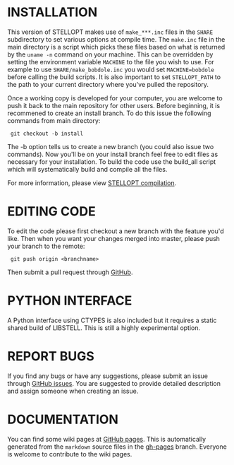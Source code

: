# INSTALLATION
This version of STELLOPT makes use of `make_***.inc` files in the `SHARE`
subdirectory to set various options at compile time.  The `make.inc` file
in the main directory is a script which picks these files based on what
is returned by the `uname -n` command on your machine.  This can be
overridden by setting the environment variable `MACHINE` to the file you
wish to use.  For example to use `SHARE/make_bobdole.inc` you would set
`MACHINE=bobdole` before calling the build scripts.  It is also
important to set `STELLOPT_PATH` to the path to your current directory
where you've pulled the repository.

Once a working copy is developed for your computer, you are welcome 
to push it back to the main repository for other users.
Before beginning, it is recommened to create an install branch. To do 
this issue the following commands from main directory:

     git checkout -b install

The -b option tells us to create a new branch (you could also issue
two commands).  Now you'll be on your install branch feel free to
edit files as necessary for your installation.  To build the code 
use the build_all script which will systematically build and compile 
all the files.

For more information, please view [STELLOPT compilation](https://princetonuniversity.github.io/STELLOPT/STELLOPT%20Compilation).


# EDITING CODE
To edit the code please first checkout a new branch with the feature
you'd like.  Then when you want your changes merged into master,
please push your branch to the remote:

     git push origin <branchname>

Then submit a pull request through 
[GitHub](https://github.com/PrincetonUniversity/STELLOPT/pulls).


# PYTHON INTERFACE
A Python interface using CTYPES is also included but it requires a
static shared build of LIBSTELL.  This is still a highly experimental
option.


# REPORT BUGS
If you find any bugs or have any suggestions, please submit an issue 
through [GitHub issues](https://github.com/PrincetonUniversity/STELLOPT/issues).
You are suggested to provide detailed description and assign someone 
when creating an issue.


# DOCUMENTATION
You can find some wiki pages at 
[GitHub pages](https://princetonuniversity.github.io/STELLOPT/).
This is automatically generated from the `markdown` source files 
in the [gh-pages](https://github.com/PrincetonUniversity/STELLOPT/tree/gh-pages) branch. 
Everyone is welcome to contribute to the wiki pages.
